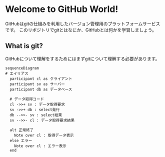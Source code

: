 # Welcome to GitHub World!
GitHubはgitの仕組みを利用したバージョン管理用のプラットフォームサービスです。
このリポジトリでgitとはなにか、GitHubとは何かを学習しましょう。

## What is git?
GitHubについて理解をするためにはまずgitについて理解する必要があります。


``` mermaid
sequenceDiagram
# エイリアス
  participant cl as クライアント
  participant sv as サーバー
  participant db as データベース

  # データ取得コード
  cl ->>+ sv : データ取得要求
  sv ->>+ db : select発行
  db -->>- sv : select結果
  sv -->>- cl : データ取得要求結果

  alt 正常終了
    Note over cl : 取得データ表示
  else エラー
    Note over cl : エラー表示
  end
```
